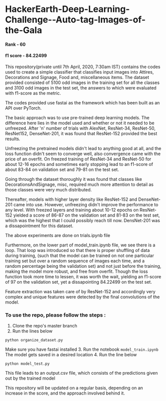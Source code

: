 # HackerEarth-Deep-Learning-Challenge--Auto-tag-Images-of-the-Gala
#### Rank - 60
#### f1 score - 84.22499

This repository(private until 7th April, 2020, 7:30am IST) contains the codes used to create a simple classifier that classifies input images into Attires, Decorations and Signage, Food and, miscellaneous items. The dataset provided consisted of 5100 odd images in the training set for all the classes and 3100 odd images in the test set, the answers to which were evaluated with f1-score as the metric.

The codes provided use fastai as the framework which has been built as an API over PyTorch.

The basic approach was to use pre-trained deep learning models. The difference here lies in the model used and whether or not it needed to be unfreezed. After 'n' number of trials with AlexNet, ResNet-34, ResNet-50, ResNet152, DenseNet-201, it was found that ResNet-152 provided the best results.

Unfreezing the pretrained models didn't lead to anything good at all, and the loss function didn't seem to converge well, also convergence came with the price of an overfit. On freezed training of ResNet-34 and ResNet-50 for about 12-16 epochs and sometimes early stopping lead to an f1-score of about 83-84 on validation set and 79-81 on the test set.

Going through the dataset thoroughly it was found that classes like DecorationsAndSignage, misc, required much more attention to detail as those classes were very much distributed.

Thereafter, models with higher layer density like ResNet-152 and DenseNet-201 came into use. However, unfreezing didn't improve the performance to any level. With freezed layers and training about 10-12 epochs on ResNet-152 yielded a score of 86-87 on the validation set and 81-83 on the test set, which was the highest that I could possibly reach till now. DensNet-201 was a dissapointment for this dataset.

The above experiments are done on trials.ipynb file

Furthermore, on the lower part of model_train.ipynb file, we see there is a loop. That loop was introduced so that there is proper shuffling of data during training, (such that the model can be trained on not one particular training set but over a random sequence of images each time, and a random percentage being the validation set) and not just before the training, making the model more robust, and free from overfit. Though the loss function took more time to lessen, it was worth the wait, yielding an f1-score of 97 on the validation set, yet a dissapointing 84.22499 on the test set.

Feature extraction was taken care of by ResNet-152 and accordingly very complex and unique features were detected by the final convolutions of the model.

### To use the repo, please follow the steps : 

1. Clone the repo's master branch
2. Run the lines below
````
python organize_dataset.py
````
Make sure you have fastai installed
3. Run the notebook `model_train.ipynb` The model gets saved in a desired location
4. Run the line below
````
python model_test.py
````
This file leads to an output.csv file, which consists of the predictions given out by the trained model

This repository will be updated on a regular basis, depending on an increase in the score, and the approach involved behind it.
